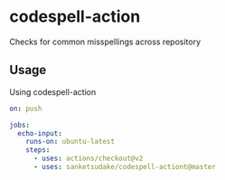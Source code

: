 # codespell-action

Checks for common misspellings across repository

## Usage

Using codespell-action

```yaml
on: push

jobs:
  echo-input:
    runs-on: ubuntu-latest
    steps:
      - uses: actions/checkout@v2
      - uses: sanketsudake/codespell-actiont@master
```
